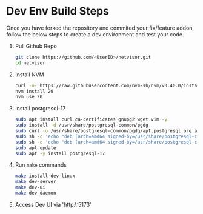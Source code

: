 # Dev Env Build Steps

Once you have forked the repository and commited your fix/feature addon, follow the below steps to create a dev environment and test your code.

1. Pull Github Repo

    ``` bash
    git clone https://github.com/<UserID>/netvisor.git
    cd netvisor
    ```

2. Install NVM

    ``` bash
    curl -o- https://raw.githubusercontent.com/nvm-sh/nvm/v0.40.0/install.sh | bash
    nvm install 20
    nvm use 20
    ```

3. Install postgresql-17

    ``` bash
    sudo apt install curl ca-certificates gnupg2 wget vim -y
    sudo install -d /usr/share/postgresql-common/pgdg
    sudo curl -o /usr/share/postgresql-common/pgdg/apt.postgresql.org.asc --fail https://www.postgresql.org/media/keys/ACCC4CF8.asc
    sudo sh -c 'echo "deb [arch=amd64 signed-by=/usr/share/postgresql-common/pgdg/apt.postgresql.org.asc] https://apt.postgresql.org/pub/repos/apt $(lsb_release -cs)-pgdg main" > /etc/apt/sources.list.d/pgdg.list'
    sudo sh -c 'echo "deb [arch=amd64 signed-by=/usr/share/postgresql-common/pgdg/apt.postgresql.org.asc] https://apt.postgresql.org/pub/repos/apt $(lsb_release -cs)-pgdg main" > /etc/apt/sources.list.d/pgdg.list'
    sudo apt update
    sudo apt -y install postgresql-17
    ```

4. Run `make` commands

    ``` bash
    make install-dev-linux
    make dev-server
    make dev-ui
    make dev-daemon
    ```

5. Access Dev UI via 'http:\\<IP>:5173'
